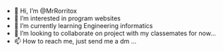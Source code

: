- 👋 Hi, I’m @MrRorritox
- 👀 I’m interested in program websites
- 🌱 I’m currently learning Engineering informatics
- 💞️ I’m looking to collaborate on project with my classemates for now...
- 📫 How to reach me, just send me a dm  ...

<!---
MrRorritox/MrRorritox is a ✨ special ✨ repository because its `README.md` (this file) appears on your GitHub profile.
You can click the Preview link to take a look at your changes.
--->

